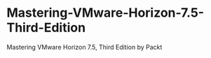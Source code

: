 # Mastering-VMware-Horizon-7.5-Third-Edition
 Mastering VMware Horizon 7.5, Third Edition by Packt 
